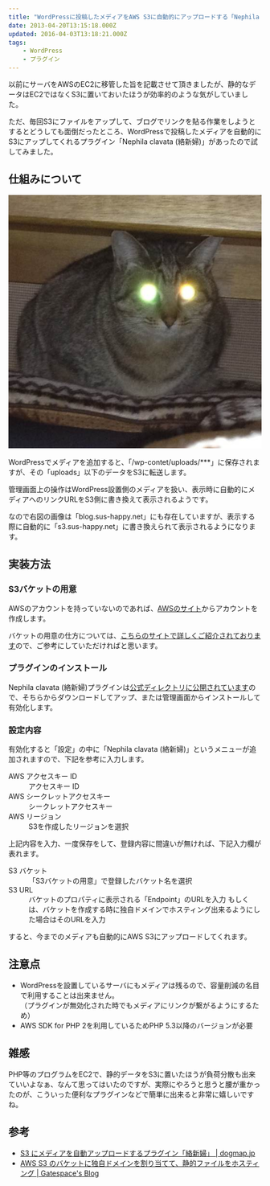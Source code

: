```yaml
---
title: "WordPressに投稿したメディアをAWS S3に自動的にアップロードする「Nephila clavata (絡新婦)」をインストールしてみた"
date: 2013-04-20T13:15:18.000Z
updated: 2016-04-03T13:18:21.000Z
tags:
    - WordPress
    - プラグイン
---
```


以前にサーバをAWSのEC2に移管した旨を記載させて頂きましたが、静的なデータはEC2ではなくS3に置いておいたほうが効率的のような気がしていました。

ただ、毎回S3にファイルをアップして、ブログでリンクを貼る作業をしようとするとどうしても面倒だったところ、WordPressで投稿したメディアを自動的にS3にアップしてくれるプラグイン「Nephila clavata (絡新婦)」があったので試してみました。

## 仕組みについて

[![我が家のお猫様です](../../assets/images/2016/04/photo.jpg)](../../assets/images/2016/04/photo.jpg)

WordPressでメディアを追加すると、「/wp-contet/uploads/\*\*\*」に保存されますが、その「uploads」以下のデータをS3に転送します。

管理画面上の操作はWordPress設置側のメディアを扱い、表示時に自動的にメディアへのリンクURLをS3側に書き換えて表示されるようです。

なので右図の画像は「blog.sus-happy.net」にも存在していますが、表示する際に自動的に「s3.sus-happy.net」に書き換えられて表示されるようになります。

## 実装方法

### S3バケットの用意

AWSのアカウントを持っていないのであれば、[AWSのサイト](http://aws.amazon.com/jp/)からアカウントを作成します。

バケットの用意の仕方については、[こちらのサイトで詳しくご紹介されております](http://gatespace.jp/2013/03/05/aws-s3-static-site/)ので、ご参考にしていただければと思います。

### プラグインのインストール

Nephila clavata (絡新婦)プラグインは[公式ディレクトリに公開されています](http://wordpress.org/extend/plugins/nephila-clavata/)ので、そちらからダウンロードしてアップ、または管理画面からインストールして有効化します。

### 設定内容

有効化すると「設定」の中に「Nephila clavata (絡新婦)」というメニューが追加されますので、下記を参考に入力します。

<dl><dt>AWS アクセスキー ID</dt><dd>アクセスキー ID</dd><dt>AWS シークレットアクセスキー</dt><dd>シークレットアクセスキー</dd><dt>AWS リージョン</dt><dd>S3を作成したリージョンを選択</dd></dl>上記内容を入力、一度保存をして、登録内容に間違いが無ければ、下記入力欄が表れます。

<dl><dt>S3 バケット</dt><dd>「S3バケットの用意」で登録したバケット名を選択</dd><dt>S3 URL</dt><dd>バケットのプロパティに表示される「Endpoint」のURLを入力  
 もしくは、バケットを作成する時に独自ドメインでホスティング出来るようにした場合はそのURLを入力</dd></dl>すると、今までのメディアも自動的にAWS S3にアップロードしてくれます。

## 注意点

-   WordPressを設置しているサーバにもメディアは残るので、容量削減の名目で利用することは出来ません。  
    （プラグインが無効化された時でもメディアにリンクが繋がるようにするため）
-   AWS SDK for PHP 2を利用しているためPHP 5.3以降のバージョンが必要

## 雑感

PHP等のプログラムをEC2で、静的データをS3に置いたほうが負荷分散も出来ていいよなぁ、なんて思ってはいたのですが、実際にやろうと思うと腰が重かったのが、こういった便利なプラグインなどで簡単に出来ると非常に嬉しいですね。

## 参考

-   [S3 にメディアを自動アップロードするプラグイン「絡新婦」 | dogmap.jp](http://dogmap.jp/2013/03/01/nephila-clavata/)
-   [AWS S3 のバケットに独自ドメインを割り当てて、静的ファイルをホスティング | Gatespace's Blog](http://gatespace.jp/2013/03/05/aws-s3-static-site/)
